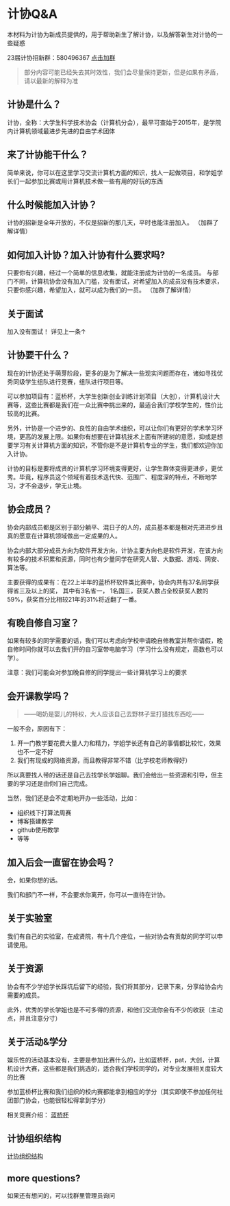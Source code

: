 # 计协Q&A

本材料为计协为新成员提供的，用于帮助新生了解计协，以及解答新生对计协的一些疑惑

23届计协招新群：580496367 [点击加群](http://qm.qq.com/cgi-bin/qm/qr?_wv=1027&k=Nv-dbMiw6i2y5zDDziPkCzaCMPxLaWTT&authKey=l%2BdzCeRL16KL1OmAW8MEzFZI7IFEEaN6hdWgkWwXD2HpIr8LWOJQTCF6xxfgPD1A&noverify=0&group_code=580496367)

> 部分内容可能已经失去其时效性，我们会尽量保持更新，但是如果有矛盾，请以最新的解释为准

## 计协是什么？
计协，全称：大学生科学技术协会（计算机分会），最早可查始于2015年，是学院内计算机领域最进步先进的自由学术团体
## 来了计协能干什么？
简单来说，你可以在这里学习交流计算机方面的知识，找人一起做项目，和学姐学长们一起参加比赛或用计算机技术做一些有用的好玩的东西
## 什么时候能加入计协？
计协的招新是全年开放的，不仅是招新的那几天，平时也能注册加入。
（加群了解详情）
## 如何加入计协？加入计协有什么要求吗?
只要你有兴趣，经过一个简单的信息收集，就能注册成为计协的一名成员。
与部门不同，计算机协会没有加入门槛，没有面试，对希望加入的成员没有技术要求，只要你感兴趣，希望加入，就可以成为我们的一员。
（加群了解详情）
## 关于面试
加入没有面试！
详见上一条↑
## 计协要干什么？
现在的计协还处于萌芽阶段，更多的是为了解决一些现实问题而存在，诸如寻找优秀同级学生组队进行竞赛，组队进行项目等。

可以参加项目有：蓝桥杯，大学生创新创业训练计划项目（大创），计算机设计大赛等，这些比赛都是我们在一众比赛中挑出来的，最适合我们学校学生的，性价比较高的比赛。

另外，计协是一个进步的、良性的自由学术组织，可以让你们有更好的学术学习环境，更高的发展上限。如果你有想要在计算机技术上面有所建树的意愿，抑或是想要学习有关计算机方面的知识，不管你是不是计算机专业的学生，我们都欢迎你加入计协。

计协的目标是要将成贤的计算机学习环境变得更好，让学生群体变得更进步，更优秀。毕竟，程序员这个领域有着技术迭代快、范围广、程度深的特点，不断地学习，才不会退步，学无止境。
## 协会成员？
协会内部成员都是区别于部分躺平、混日子的人的，成员基本都是相对先进进步且真的愿意在计算机领域做出一定成果的人。

协会内部大部分成员方向为软件开发方向，计协主要方向也是软件开发，在该方向有较多的技术积累和资源，同时也有少量同学在研究人智、大数据、游戏、网安、算法等。

主要获得的成果有：在22上半年的蓝桥杯软件类比赛中，协会内共有37名同学获得省三及以上的奖， 其中有3名省一， 1名国三，获奖人数占全校获奖人数的59%，获奖百分比相较21年的31%将近翻了一番。
## 有晚自修自习室？
如果有较多的同学需要的话，我们可以考虑向学校申请晚自修教室并帮你请假，晚自修时间你就可以去我们开的自习室带电脑学习（学习什么没有规定，高数也可以学）。

注意：我们可能会对参加晚自修的同学提出一些计算机学习上的要求
## 会开课教学吗？
> ——喝奶是婴儿的特权，大人应该自己去野林子里打猎找东西吃——

一般不会，原因有下：
1. 开一门教学要花费大量人力和精力，学姐学长还有自己的事情都比较忙，效果也不一定不好
2. 我们有现成的网络资源，而且教得非常不错（比学校老师教得好）

所以真要找人带的话还是自己去找学长学姐聊。我们会给出一些资源和引导，但主要的学习还是由你们自己完成。

当然，我们还是会不定期地开办一些活动，比如：

- 组织线下打算法周赛
- 博客搭建教学
- github使用教学
- 等等

## 加入后会一直留在协会吗？
会，如果你想的话。

我们和部门不一样，不会要求你离开，你可以一直待在计协。
## 关于实验室
我们有自己的实验室，在成贤院，有十几个座位，一些对协会有贡献的同学可以申请使用。
## 关于资源
协会有不少学姐学长踩坑后留下的经验，我们将其部分，记录下来，分享给协会内需要的成员。

此外，优秀的学长学姐也是不可多得的资源，和他们交流你会有不少的收获（主动点，并且注意分寸）
## 关于活动&学分
娱乐性的活动基本没有，主要是参加比赛什么的，比如蓝桥杯，pat，大创，计算机设计大赛，这些都是我们挑选的，适合我们学校同学的，对专业发展相关度较大的比赛

参加蓝桥杯比赛和我们组织的校内赛都能拿到相应的学分（其实即使不参加任何社团部门协会，也能很轻松得拿到学分）

相关竞赛介绍：
[蓝桥杯](../比赛/蓝桥杯)

## 计协组织结构

[计协组织结构](../计协介绍/计协组织结构.md)

## more questions?

如果还有想问的，可以找群里管理员询问

